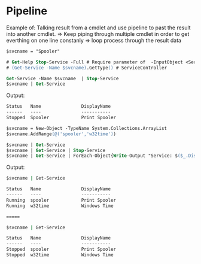 # Pipeline
Example of: 
Talking result from a cmdlet and use pipeline to past the result into another cmdlet.
=> Keep piping through multiple cmdlet in order to get everthing on one line constanly
=> loop process through the result data

```ps
$svcname = "Spooler"

# Get-Help Stop-Service -Full # Require parameter of  -InputObject <ServiceController[]>
# (Get-Service -Name $svcname).GetType() # ServiceController

Get-Service -Name $svcname  | Stop-Service
$svcname | Get-Service
```
Output:
```cmd
Status   Name               DisplayName
------   ----               -----------
Stopped  Spooler            Print Spooler
```

```ps
$svcname = New-Object -TypeName System.Collections.ArrayList
$svcname.AddRange(@('spooler','w32time'))

$svcname | Get-Service
$svcname | Get-Service | Stop-Service
$svcname | Get-Service | ForEach-Object{Write-Output "Service: $($_.DisplayName) is currently $($_.Status)"}

```
Output:
```cmd
$svcname | Get-Service

Status   Name               DisplayName
------   ----               -----------
Running  spooler            Print Spooler
Running  w32time            Windows Time

=====

$svcname | Get-Service

Status   Name               DisplayName
------   ----               -----------
Stopped  spooler            Print Spooler
Stopped  w32time            Windows Time
```